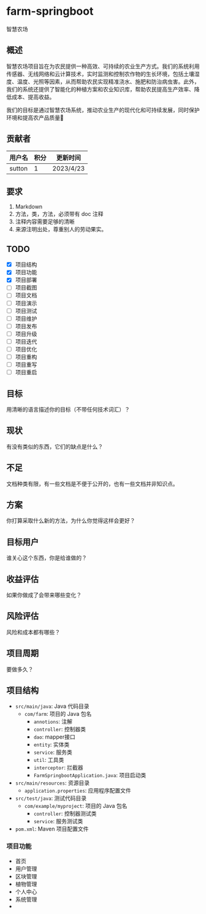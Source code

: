 # farm-springboot

智慧农场 
## 概述

智慧农场项目旨在为农民提供一种高效、可持续的农业生产方式。我们的系统利用传感器、无线网络和云计算技术，实时监测和控制农作物的生长环境，包括土壤湿度、温度、光照等因素，从而帮助农民实现精准浇水、施肥和防治病虫害。此外，我们的系统还提供了智能化的种植方案和农业知识库，帮助农民提高生产效率、降低成本、提高收益。

我们的目标是通过智慧农场系统，推动农业生产的现代化和可持续发展，同时保护环境和提高农产品质量🐳

## 贡献者

| 用户名    | 积分  | 更新时间      |
|--------|-----|-----------|
| sutton | 1   | 2023/4/23 |

## 要求

1. Markdown
2. 方法，类，方法，必须带有 doc 注释
3. 注释内容需要足够的清晰
4. 来源注明出处，尊重别人的劳动果实。

## TODO

- [x] 项目结构
- [x] 项目功能
- [x] 项目部署
- [ ] 项目截图
- [ ] 项目文档
- [ ] 项目演示
- [ ] 项目测试
- [ ] 项目维护
- [ ] 项目发布
- [ ] 项目升级
- [ ] 项目迭代
- [ ] 项目优化
- [ ] 项目重构
- [ ] 项目重写
- [ ] 项目重启

## 目标
用清晰的语言描述你的目标（不带任何技术词汇）？

## 现状
有没有类似的东西，它们的缺点是什么？


## 不足
文档种类有限，有一些文档是不便于公开的，也有一些文档并非知识点。

## 方案
你打算采取什么新的方法，为什么你觉得这样会更好？

## 目标用户
谁关心这个东西，你是给谁做的？

## 收益评估
如果你做成了会带来哪些变化？
## 风险评估
风险和成本都有哪些？
## 项目周期
要做多久？


## 

## 项目结构

- `src/main/java`: Java 代码目录
    - `com/farm`: 项目的 Java 包名
        - `annotions`: 注解
        - `controller`: 控制器类
        - `dao`: mapper接口
        - `entity`: 实体类
        - `service`: 服务类
        - `util`: 工具类
        - `interceptor`: 拦截器
        - `FarmSpringbootApplication.java`: 项目启动类
- `src/main/resources`: 资源目录
    - `application.properties`: 应用程序配置文件
- `src/test/java`: 测试代码目录
    - `com/example/myproject`: 项目的 Java 包名
        - `controller`: 控制器测试类
        - `service`: 服务测试类
- `pom.xml`: Maven 项目配置文件

### 项目功能

- 首页
- 用户管理
- 区块管理
- 植物管理
- 个人中心
- 系统管理
- 